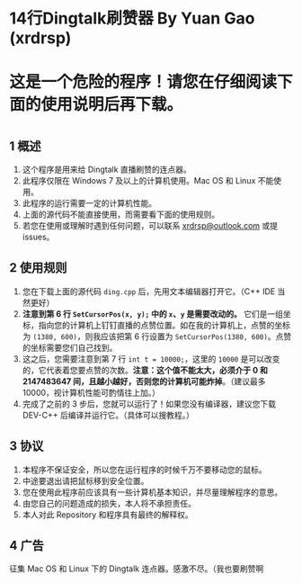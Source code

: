# 14行Dingtalk刷赞器 By Yuan Gao (xrdrsp)

<h1> 这是一个危险的程序！请您在仔细阅读下面的使用说明后再下载。<h1>

## 1 概述

1. 这个程序是用来给 Dingtalk 直播刷赞的连点器。
1. 此程序仅限在 Windows 7 及以上的计算机使用。Mac OS 和 Linux 不能使用。
1. 此程序的运行需要一定的计算机性能。
1. 上面的源代码不能直接使用，而需要看下面的使用规则。
1. 若您在使用或理解时遇到任何问题，可以联系 xrdrsp@outlook.com 或提 issues。

## 2 使用规则

1. 您在下载上面的源代码 `ding.cpp` 后，先用文本编辑器打开它。（C++ IDE 当然更好）
1. **注意到第 6 行 `SetCursorPos(x, y);` 中的 `x`、`y` 是需要改动的。** 它们是一组坐标，指向您的计算机上钉钉直播的点赞位置。如在我的计算机上，点赞的坐标为 `(1380, 600)`，则我应该把第 6 行设置为 `SetCursorPos(1380, 600)`。点赞的坐标需要您们自己找到。
1. 这之后，您需要注意到第 7 行 `int t = 10000;`，这里的 `10000` 是可以改变的，它代表着您要点赞的次数。**注意：这个值不能太大，必须介于 0 和 2147483647 间，且越小越好，否则您的计算机可能炸掉**。（建议最多 10000，视计算机性能可酌情往上加。）
1. 完成了之前的 3 步后，您就可以运行了！如果您没有编译器，建议您下载 DEV-C++ 后编译并运行它。（具体可以搜教程。）

## 3 协议
1. 本程序不保证安全，所以您在运行程序的时候千万不要移动您的鼠标。
1. 中途要退出请把鼠标移到安全位置。
1. 您在使用此程序前应该具有一些计算机基本知识，并尽量理解程序的意思。
1. 由您自己的问题造成的损失，本人将不承担责任。
1. 本人对此 Repository 和程序具有最终的解释权。

## 4 广告

征集 Mac OS 和 Linux 下的 Dingtalk 连点器。感激不尽。（我也要刷赞啊

